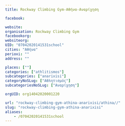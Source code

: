 ```yaml
---
title: Rockway Climbing Gym-Αθήνα-Αναρίχηση

facebook:

website:
organisation: Rockway Climbing Gym
facebookorg:
websiteorg:
UID: "07042020141531school"
cities: "Αθήνα"
perioxi: ""
address: ""

places: [""]
categories: ["athlitismos"]
subcategories: ["anarixisi"]
categoryNoSLug: ["Αθλητισμός"]
subcategoriesNoSLug: ["Αναρίχηση"]

orgUID: org14042020001220

url: "rockway-climbing-gym-athina-anarixisi/athina//"
slug: "rockway-climbing-gym-athina-anarixisi"
aliases:
    - /07042020141531school
---
```





